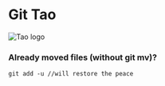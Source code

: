 Git Tao
=======
![Tao logo](http://upload.wikimedia.org/wikipedia/commons/1/17/Yin_yang.svg)

### Already moved files (without git mv)?
```
git add -u //will restore the peace
```

